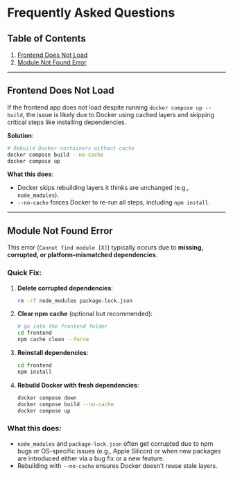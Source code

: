 # Frequently Asked Questions

## Table of Contents

1. [Frontend Does Not Load](#frontend-does-not-load)
2. [Module Not Found Error](#module-not-found-error)

---

## Frontend Does Not Load

If the frontend app does not load despite running `docker compose up --build`, the issue is likely due to Docker using cached layers and skipping critical steps like installing dependencies.

**Solution**:

```bash
# Rebuild Docker containers without cache
docker compose build --no-cache
docker compose up
```

**What this does**:

- Docker skips rebuilding layers it thinks are unchanged (e.g., `node_modules`).
- `--no-cache` forces Docker to re-run all steps, including `npm install`.

---

## Module Not Found Error

This error (`Cannot find module [X]`) typically occurs due to **missing, corrupted, or platform-mismatched dependencies**.

### Quick Fix:

1. **Delete corrupted dependencies**:
   ```bash
   rm -rf node_modules package-lock.json
   ```
2. **Clear npm cache** (optional but recommended):
   ```bash
   # go into the frontend folder
   cd frontend
   npm cache clean --force
   ```
3. **Reinstall dependencies**:
   ```bash
   cd frontend
   npm install
   ```
4. **Rebuild Docker with fresh dependencies**:
   ```bash
   docker compose down
   docker compose build --no-cache
   docker compose up
   ```

### What this does:

- `node_modules` and `package-lock.json` often get corrupted due to npm bugs or OS-specific issues (e.g., Apple Silicon) or when new packages are introduced either via a bug fix or a new feature.
- Rebuilding with `--no-cache` ensures Docker doesn’t reuse stale layers.

